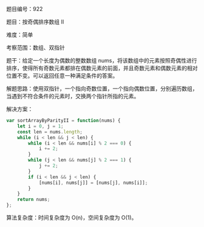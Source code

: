 题目编号：922

题目：按奇偶排序数组 II

难度：简单

考察范围：数组、双指针

题干：给定一个长度为偶数的整数数组 nums，将该数组中的元素按照奇偶性进行排序，使得所有奇数元素都排在偶数元素的前面，并且奇数元素和偶数元素的相对位置不变。可以返回任意一种满足条件的答案。

解题思路：使用双指针，一个指向奇数位置，一个指向偶数位置，分别遍历数组，当遇到不符合条件的元素时，交换两个指针所指的元素。

解决方案：

```javascript
var sortArrayByParityII = function(nums) {
    let i = 0, j = 1;
    const len = nums.length;
    while (i < len && j < len) {
        while (i < len && nums[i] % 2 === 0) {
            i += 2;
        }
        while (j < len && nums[j] % 2 === 1) {
            j += 2;
        }
        if (i < len && j < len) {
            [nums[i], nums[j]] = [nums[j], nums[i]];
        }
    }
    return nums;
};
```

算法复杂度：时间复杂度为 O(n)，空间复杂度为 O(1)。